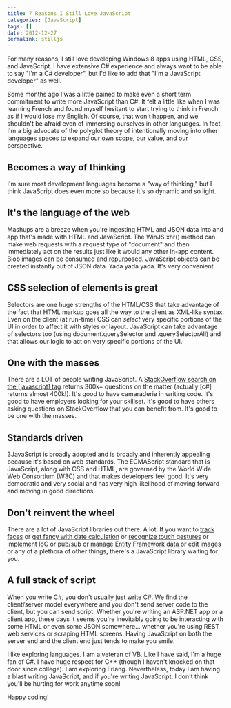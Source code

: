 ```yaml
---
title: 7 Reasons I Still Love JavaScript
categories: [JavaScript]
tags: []
date: 2012-12-27
permalink: stilljs
---
```


For many reasons, I still love developing Windows 8 apps using HTML, CSS, and JavaScript. I have extensive C# experience and always want to be able to say "I'm a C# developer", but I'd like to add that "I'm a JavaScript developer" as well.

Some months ago I was a little pained to make even a short term commitment to write more JavaScript than C#. It felt a little like when I was learning French and found myself hesitant to start trying to think in French as if I would lose my English. Of course, that won't happen, and we shouldn't be afraid even of immersing ourselves in other languages. In fact, I'm a big advocate of the polyglot theory of intentionally moving into other languages spaces to expand our own scope, our value, and our perspective.

## Becomes a way of thinking

I'm sure most development languages become a "way of thinking," but I think JavaScript does even more so because it's so dynamic and so light.

## It's the language of the web

Mashups are a breeze when you're ingesting HTML and JSON data into and app that's made with HTML and JavaScript. The WinJS.xhr() method can make web requests with a request type of "document" and then immediately act on the results just like it would any other in-app content. Blob images can be consumed and repurposed. JavaScript objects can be created instantly out of JSON data. Yada yada yada. It's very convenient.

## CSS selection of elements is great

Selectors are one huge strengths of the HTML/CSS that take advantage of the fact that HTML markup goes all the way to the client as XML-like syntax. Even on the client (at run-time) CSS can _select_ very specific portions of the UI in order to affect it with styles or layout. JavaScript can take advantage of selectors too (using document.querySelector and .querySelectorAll) and that allows our logic to act on very specific portions of the UI.

## One with the masses

There are a LOT of people writing JavaScript. A [StackOverflow search on the [javascript] tag](http://stackoverflow.com/questions/tagged/javascript) returns 300k+ questions on the matter (actually [c#] returns almost 400k!). It's good to have camaraderie in writing code. It's good to have employers looking for your skillset. It's good to have others asking questions on StackOverflow that you can benefit from. It's good to be one with the masses.

## Standards driven

3JavaScript is broadly adopted and is broadly and inherently appealing because it's based on web standards. The ECMAScript standard that is JavaScript, along with CSS and HTML, are governed by the World Wide Web Consortium (W3C) and that makes developers feel good. It's very democratic and very social and has very high likelihood of moving forward and moving in good directions.

## Don't reinvent the wheel

There are a lot of JavaScript libraries out there. A lot. If you want to [track faces](http://designm.ag/news/html5-video-face-tracking-with-canvas-and-javascript/) or [get fancy with date calculation](http://code.google.com/p/datejs/) or [recognize touch gestures](http://eightmedia.github.com/hammer.js/) or [implement IoC](https://github.com/tgriesser/ioc.js) or [pub/sub](https://github.com/davidchambers/airwaves) or [manage Entity Framework data](http://www.breezejs.com/) or [edit images](https://github.com/narfdre/Editr) or any of a plethora of other things, there's a JavaScript library waiting for you.

## A full stack of script

When you write C#, you don't usually just write C#. We find the client/server model everywhere and you don't send server code to the client, but you can send script. Whether you're writing an ASP.NET app or a client app, these days it seems you're inevitably going to be interacting with some HTML or even some JSON somewhere... whether you're using REST web services or scraping HTML screens. Having JavaScript on both the server end and the client end just tends to make you smile.

I like exploring languages. I am a veteran of VB. Like I have said, I'm a huge fan of C#. I have huge respect for C++ (though I haven't knocked on that door since college). I am exploring Erlang. Nevertheless, today I am having a blast writing JavaScript, and if you're writing JavaScript, I don't think you'll be hurting for work anytime soon!

Happy coding!